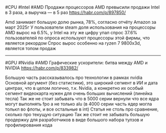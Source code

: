 
#CPU #Intel #AMD Продажи процессоров AMD превысили продажи Intel в 3 раза, а выручка — в 5 раз https://habr.com/p/897850/

Amd занимает большую долю рынка, 78%, согласно отчёту Amazon за март 2025г
У пользователи steam доля использования на процессоры AMD вырос на 6.5%, у Intel на эту же цифру упал спрос
37.6% пользователей по опроса используют процессоры этой фирмы, что является рекордом
Спрос вырос особенно на ryzen 7 9800x3d, является топом продаж

___

#GPU #Nvidia #AMD 
Графические ускорители: битва между AMD и NVIDIA https://habr.com/p/833982/

Большую часть рассказывалось про технологии в рамках nvidia
Основной аргумент (без статистики), это широкий сегмент в ИИ и дата центрах, что в целом логично, т.к. Nvidia, а конкретно их особый сегмент видеокарта нужен для очень больших вычислений (линейка тесла)
Так же не стоит забывать что в 5000 серии вернули что все ядра могут выполнять fpo а не только alu (в 4000 серии часть ядер могла толькл во флоты, и все остальные в int)
Статья не столь про сравнение, сколько про текущую ситуацию
Так же стоит не забывать большую продержку для разработчиков в виде большого набора тулзов и профилирования кода